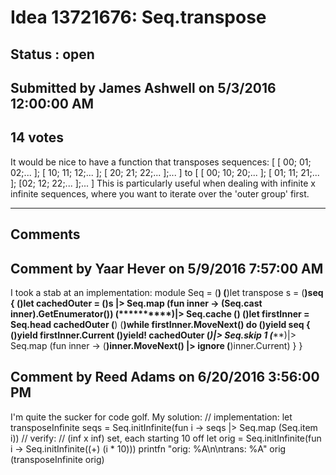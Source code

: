 # Idea 13721676: Seq.transpose #

## Status : open

## Submitted by James Ashwell on 5/3/2016 12:00:00 AM

## 14 votes

It would be nice to have a function that transposes sequences:
[ [ 00; 01; 02;... ]; [ 10; 11; 12;... ]; [ 20; 21; 22;... ];... ]
to
[ [ 00; 10; 20;... ]; [ 01; 11; 21;... ]; [02; 12; 22;... ];... ]
This is particularly useful when dealing with infinite x infinite sequences, where you want to iterate over the 'outer group' first.


------------------------
## Comments


## Comment by Yaar Hever on 5/9/2016 7:57:00 AM
I took a stab at an implementation:
module Seq =
(**)
(**)let transpose s =
(****)seq {
(******)let cachedOuter =
(********)s |> Seq.map (fun inner -> (Seq.cast inner).GetEnumerator())
(**********)|> Seq.cache
(**)
(******)let firstInner = Seq.head cachedOuter
(**)
(******)while firstInner.MoveNext() do
(********)yield seq {
(**********)yield firstInner.Current
(**********)yield! cachedOuter
(*****************)|> Seq.skip 1
(*****************)|> Seq.map (fun inner ->
(**********************)inner.MoveNext() |> ignore
(**********************)inner.Current) } }


## Comment by Reed Adams on 6/20/2016 3:56:00 PM
I'm quite the sucker for code golf. My solution:
// implementation:
let transposeInfinite seqs = Seq.initInfinite(fun i -> seqs |> Seq.map (Seq.item i))
// verify:
// (inf x inf) set, each starting 10 off
let orig = Seq.initInfinite(fun i -> Seq.initInfinite((+) (i * 10)))
printfn "orig: %A\n\ntrans: %A" orig (transposeInfinite orig)

